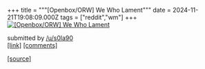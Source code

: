 +++
title = """[Openbox/ORW] We Who Lament"""
date = 2024-11-21T19:08:09.000Z
tags = ["reddit","wm"]
+++
[![[Openbox/ORW] We Who Lament](https://b.thumbs.redditmedia.com/tc2vx4JxenPOTuiRv4dEXbuvwswdHBlY_Nw15CzEWfQ.jpg "[Openbox/ORW] We Who Lament")](https://www.reddit.com/r/unixporn/comments/1gwngct/openboxorw_we_who_lament/)

submitted by [/u/s0la90](https://www.reddit.com/user/s0la90)  
[\[link\]](https://www.reddit.com/gallery/1gwngct) [\[comments\]](https://www.reddit.com/r/unixporn/comments/1gwngct/openboxorw_we_who_lament/)

[[source]](https://www.reddit.com/r/unixporn/comments/1gwngct/openboxorw_we_who_lament/)
